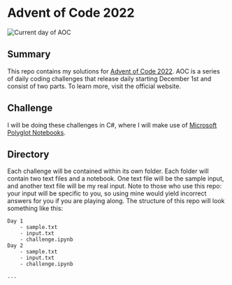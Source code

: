 # Advent of Code 2022

<p> <img src="https://img.shields.io/badge/day-1-blue" alt="Current day of AOC"> </p>

## Summary
This repo contains my solutions for [Advent of Code 2022](https://adventofcode.com/). AOC is a series of daily coding challenges that release daily starting December 1st and consist of two parts. To learn more, visit the official website.

## Challenge
I will be doing these challenges in C#, where I will make use of [Microsoft Polyglot Notebooks](https://marketplace.visualstudio.com/items?itemName=ms-toolsai.jupyter-renderers).

## Directory
Each challenge will be contained within its own folder. Each folder will contain two text files and a notebook. One text file will be the sample input, and another text file will be my real input. Note to those who use this repo: your input will be specific to you, so using mine would yield incorrect answers for you if you are playing along. The structure of this repo will look something like this:

```
Day 1
	- sample.txt
	- input.txt
	- challenge.ipynb
Day 2
	- sample.txt
	- input.txt
	- challenge.ipynb

...
```